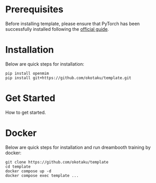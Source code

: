 # Prerequisites

Before installing template, please ensure that PyTorch has been successfully installed following the [official guide](https://pytorch.org/get-started/locally/).

# Installation

Below are quick steps for installation:

```
pip install openmim
pip install git+https://github.com/okotaku/template.git
```

# Get Started

How to get started.

# Docker

Below are quick steps for installation and run dreambooth training by docker:

```
git clone https://github.com/okotaku/template
cd template
docker compose up -d
docker compose exec template ...
```

